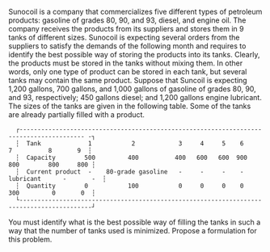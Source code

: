 Sunocoil is a company that commercializes five different types of petroleum products: gasoline of grades
80, 90, and 93, diesel, and engine oil. The company receives the products from its suppliers and stores them
in 9 tanks of different sizes. Sunocoil is expecting several orders from the suppliers to satisfy the demands
of the following month and requires to identify the best possible way of storing the products into its tanks.
Clearly, the products must be stored in the tanks without mixing them. In other words, only one type of
product can be stored in each tank, but several tanks may contain the same product. Suppose that Suncoil
is expecting 1,200 gallons, 700 gallons, and 1,000 gallons of gasoline of grades 80, 90, and 93, respectively;
450 gallons diesel; and 1,200 gallons engine lubricant. The sizes of the tanks are given in the following table.
Some of the tanks are already partially filled with a product.


      ┌---------------------------------------------------------------------------------------- -┐
      ┆  Tank             1           2            3     4     5    6      7          8       9  ┆
      ┆  Capacity        500         400          400   600   600  900    800        800     800 ┆
      ┆  Current product  -    80-grade gasoline   -     -     -    -  lubricant      -       -  ┆
      ┆  Quantity        0           100           0     0     0    0     300         0       0  ┆
      └------------------------------------------------------------------------------------------┘


You must identify what is the best possible way of filling the tanks in such a way that the number of
tanks used is minimized. Propose a formulation for this problem.
